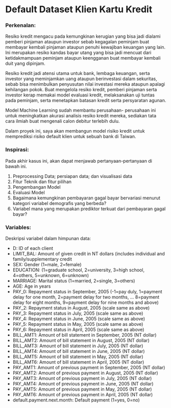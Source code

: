 # Default Dataset Klien Kartu Kredit

### Perkenalan:
Resiko kredit mengacu pada kemungkinan kerugian yang bisa jadi dialami pemberi pinjaman ataupun investor sebab kegagalan peminjam buat membayar kembali pinjaman ataupun penuhi kewajiban keuangan yang lain. Ini merupakan resiko kandas bayar utang yang bisa jadi mencuat dari ketidakmampuan peminjam ataupun keengganan buat membayar kembali duit yang dipinjam.

Resiko kredit jadi atensi utama untuk bank, lembaga keuangan, serta investor yang meminjamkan uang ataupun berinvestasi dalam sekuritas, sebab bisa menimbulkan penyusutan nilai investasi mereka ataupun apalagi kehilangan pokok. Buat mengelola resiko kredit, pemberi pinjaman serta investor kerap memakai model evaluasi kredit, melaksanakan uji tuntas pada peminjam, serta menetapkan batasan kredit serta persyaratan agunan.

Model Machine Learning sudah membantu perusahaan- perusahaan ini untuk meningkatkan akurasi analisis resiko kredit mereka, sediakan tata cara ilmiah buat mengenali calon debitur terlebih dulu.

Dalam proyek ini, saya akan membangun model risiko kredit untuk memprediksi risiko default klien untuk sebuah bank di Taiwan.

### Inspirasi:
Pada akhir kasus ini, akan dapat menjawab pertanyaan-pertanyaan di bawah ini.

1. Preprocessing Data; persiapan data; dan visualisasi data
2. Fitur Teknik dan fitur pilihan
3. Pengembangan Model
4. Evaluasi Model
5. Bagaimana kemungkinan pembayaran gagal bayar bervariasi menurut kategori variabel demografis yang berbeda?
6. Variabel mana yang merupakan prediktor terkuat dari pembayaran gagal bayar?

### Variables:
Deskripsi variabel dalam himpunan data:

- D: ID of each client
- LIMIT_BAL: Amount of given credit in NT dollars (includes individual and family/supplementary credit
- SEX: Gender (1=male, 2=female)
- EDUCATION: (1=graduate school, 2=university, 3=high school, 4=others, 5=unknown, 6=unknown)
- MARRIAGE: Marital status (1=married, 2=single, 3=others)
- AGE: Age in years
- PAY_0: Repayment status in September, 2005 (-1=pay duly, 1=payment delay for one month, 2=payment delay for two months, ... 8=payment delay for eight months, 9=payment delay for nine months and above)
- PAY_2: Repayment status in August, 2005 (scale same as above)
- PAY_3: Repayment status in July, 2005 (scale same as above)
- PAY_4: Repayment status in June, 2005 (scale same as above)
- PAY_5: Repayment status in May, 2005 (scale same as above)
- PAY_6: Repayment status in April, 2005 (scale same as above)
- BILL_AMT1: Amount of bill statement in September, 2005 (NT dollar)
- BILL_AMT2: Amount of bill statement in August, 2005 (NT dollar)
- BILL_AMT3: Amount of bill statement in July, 2005 (NT dollar)
- BILL_AMT4: Amount of bill statement in June, 2005 (NT dollar)
- BILL_AMT5: Amount of bill statement in May, 2005 (NT dollar)
- BILL_AMT6: Amount of bill statement in April, 2005 (NT dollar)
- PAY_AMT1: Amount of previous payment in September, 2005 (NT dollar)
- PAY_AMT2: Amount of previous payment in August, 2005 (NT dollar)
- PAY_AMT3: Amount of previous payment in July, 2005 (NT dollar)
- PAY_AMT4: Amount of previous payment in June, 2005 (NT dollar)
- PAY_AMT5: Amount of previous payment in May, 2005 (NT dollar)
- PAY_AMT6: Amount of previous payment in April, 2005 (NT dollar)
- default.payment.next.month: Default payment (1=yes, 0=no)

